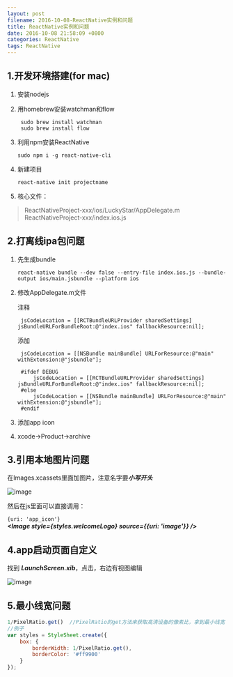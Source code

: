 ```yaml
---
layout: post
filename: 2016-10-08-ReactNative实例和问题
title: ReactNative实例和问题
date: 2016-10-08 21:58:09 +0800
categories: ReactNative
tags: ReactNative
---
```


## 1.开发环境搭建(for mac)

1. 安装nodejs

2. 用homebrew安装watchman和flow
    
        sudo brew install watchman
        sudo brew install flow

3. 利用npm安装ReactNative

    ```
    sudo npm i -g react-native-cli
    ```

4. 新建项目

    ```
    react-native init projectname
    ```

5. 核心文件：

>ReactNativeProject-xxx/ios/LuckyStar/AppDelegate.m<br>
>ReactNativeProject-xxx/index.ios.js

## 2.打离线ipa包问题

1. 先生成bundle

    ```
    react-native bundle --dev false --entry-file index.ios.js --bundle-output ios/main.jsbundle --platform ios
    ```

2. 修改AppDelegate.m文件
 
    注释

        jsCodeLocation = [[RCTBundleURLProvider sharedSettings] jsBundleURLForBundleRoot:@"index.ios" fallbackResource:nil];

    添加
    
        jsCodeLocation = [[NSBundle mainBundle] URLForResource:@"main" withExtension:@"jsbundle"];

        #ifdef DEBUG
            jsCodeLocation = [[RCTBundleURLProvider sharedSettings] jsBundleURLForBundleRoot:@"index.ios" fallbackResource:nil];
        #else
            jsCodeLocation = [[NSBundle mainBundle] URLForResource:@"main" withExtension:@"jsbundle"];
        #endif


3. 添加app icon

4. xcode->Product->archive

## 3.引用本地图片问题

在Images.xcassets里面加图片，注意名字要***小写开头***

![image](../images/post/reactnative01.jpg)

然后在js里面可以直接调用：

```{uri: 'app_icon'}```<br>
***<Image style={styles.welcomeLogo} source=\{\{uri: 'image'\}\} />***

## 4.app启动页面自定义

找到 ***LaunchScreen.xib***，点击，右边有视图编辑

![image](../images/post/reactnative02.png)

## 5.最小线宽问题

```javascript
1/PixelRatio.get()  //PixelRatio的get方法来获取高清设备的像素比，拿到最小线宽
//例子
var styles = StyleSheet.create({
    box: {
        borderWidth: 1/PixelRatio.get(),
        borderColor: '#ff9900'
    }
});
```